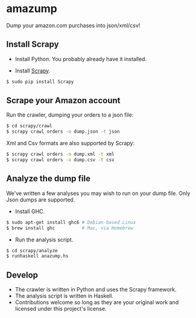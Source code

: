 # amazump #

Dump your amazon.com purchases into json/xml/csv!

## Install Scrapy ##

- Install Python.
You probably already have it installed.

- Install [Scrapy](http://doc.scrapy.org/en/latest/intro/install.html).

```sh
$ sudo pip install Scrapy
```

## Scrape your Amazon account ##

Run the crawler, dumping your orders to a json file:

```sh
$ cd scrapy/crawl
$ scrapy crawl orders -o dump.json -t json
```

Xml and Csv formats are also supported by Scrapy:

```sh
$ scrapy crawl orders -o dump.xml -t xml
$ scrapy crawl orders -o dump.csv -t csv
```

## Analyze the dump file ##

We've written a few analyses you may wish to run on your dump file.
Only Json dumps are supported.

- Install GHC.

```sh
$ sudo apt-get install ghc6 # Debian-based Linux
$ brew install ghc          # Mac, via Homebrew
```

- Run the analysis script.

```sh
$ cd scrapy/analyze
$ runhaskell anazump.hs
```

## Develop ##
- The crawler is written in Python and uses the Scrapy framework.
- The analysis script is written in Haskell.
- Contributions welcome so long as they are your original work and licensed under this project's license.

